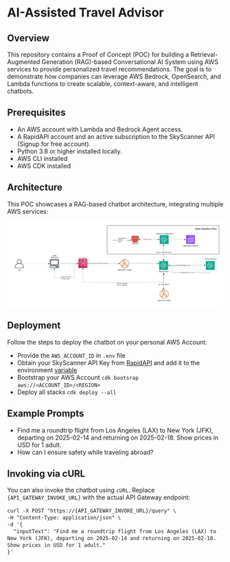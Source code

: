 # AI-Assisted Travel Advisor

## Overview

This repository contains a Proof of Concept (POC) for building a Retrieval-Augmented Generation (RAG)-based Conversational AI System using AWS services to provide personalized travel recommendations. The goal is to demonstrate how companies can leverage AWS Bedrock, OpenSearch, and Lambda functions to create scalable, context-aware, and intelligent chatbots.

## Prerequisites
- An AWS account with Lambda and Bedrock Agent access.
- A RapidAPI account and an active subscription to the SkyScanner API (Signup for free account).
- Python 3.8 or higher installed locally.
- AWS CLI installed
- AWS CDK installed

## Architecture

This POC showcases a RAG-based chatbot architecture, integrating multiple AWS services:

![Architecture Diagram](/RAG-chat-bot.jpeg)

## Deployment

Follow the steps to deploy the chatbot on your personal AWS Account:

- Provide the `AWS_ACCOUNT_ID` in `.env` file
- Obtain your SkyScanner API Key from [RapidAPI](https://rapidapi.com/) and add it to the environment [variable](https://github.com/slalom/gen-ai-travel-advisor/blob/main/infra/lib/bedrock-agent-stack.ts#L41)
- Bootstrap your AWS Account `cdk bootsrap aws://<ACCOUNT_ID>/<REGION>`
- Deploy all stacks `cdk deploy --all`  

## Example Prompts
- Find me a roundtrip flight from Los Angeles (LAX) to New York (JFK), departing on 2025-02-14 and returning on 2025-02-18. Show prices in USD for 1 adult.
- How can I ensure safety while traveling abroad?

## Invoking via cURL

You can also invoke the chatbot using `cURL`. Replace `{API_GATEWAY_INVOKE_URL}` with the actual API Gateway endpoint:
```
curl -X POST "https://{API_GATEWAY_INVOKE_URL}/query" \
-H "Content-Type: application/json" \
-d '{
  "inputText": "Find me a roundtrip flight from Los Angeles (LAX) to New York (JFK), departing on 2025-02-14 and returning on 2025-02-18. Show prices in USD for 1 adult."
}'
```
